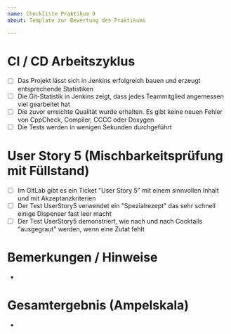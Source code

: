 ```yaml
---
name: Checkliste Praktikum 9
about: Template zur Bewertung des Praktikums

---
```


# CI / CD Arbeitszyklus
- [ ] Das Projekt lässt sich in Jenkins erfolgreich bauen und erzeugt entsprechende Statistiken
- [ ] Die Git-Statistik in Jenkins zeigt, dass jedes Teammitglied angemessen viel gearbeitet hat
- [ ] Die zuvor erreichte Qualität wurde erhalten. Es gibt keine neuen Fehler von CppCheck, Compiler, CCCC oder Doxygen 
- [ ] Die Tests werden in wenigen Sekunden durchgeführt

# User Story 5 (Mischbarkeitsprüfung mit Füllstand)
- [ ] Im GitLab gibt es ein Ticket "User Story 5" mit einem sinnvollen Inhalt und mit Akzeptanzkriterien
- [ ] Der Test UserStory5 verwendet ein "Spezialrezept" das sehr schnell einige Dispenser fast leer macht
- [ ] Der Test UserStory5 demonstriert, wie nach und nach Cocktails "ausgegraut" werden, wenn eine Zutat fehlt

# Bemerkungen / Hinweise
- 

# Gesamtergebnis (Ampelskala)
- 